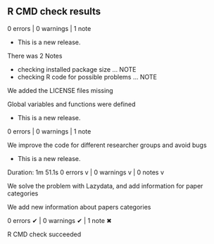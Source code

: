 ## R CMD check results

0 errors | 0 warnings | 1 note

* This is a new release.

There was 2 Notes

* checking installed package size ... NOTE
* checking R code for possible problems ... NOTE

We added the LICENSE files missing

Global variables and functions were defined

* This is a new release.

0 errors | 0 warnings | 1 note

We improve the code for different researcher groups and avoid bugs

* This is a new release.

Duration: 1m 51.1s
0 errors v | 0 warnings v | 0 notes v

We solve the problem with Lazydata, and add information for paper categories

We add new information about papers categories

0 errors ✔ | 0 warnings ✔ | 1 note ✖

R CMD check succeeded
